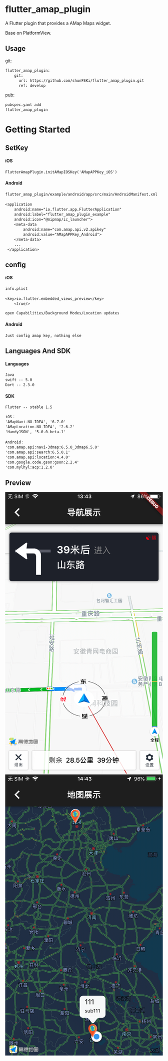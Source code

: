 # flutter_amap_plugin

A Flutter plugin that provides a AMap Maps widget.

Base on PlatformView.

## Usage

git:

```
flutter_amap_plugin:
    git:
      url: https://github.com/shunFSKi/flutter_amap_plugin.git
      ref: develop
```

pub:

```
pubspec.yaml add
flutter_amap_plugin
```

# Getting Started

## SetKey

#### iOS

```
FlutterAmapPlugin.initAMapIOSKey('AMapAPPKey_iOS')
```

#### Android

```
flutter_amap_plugin/example/android/app/src/main/AndroidManifest.xml

<application
    android:name="io.flutter.app.FlutterApplication"
    android:label="flutter_amap_plugin_example"
    android:icon="@mipmap/ic_launcher">
    <meta-data
        android:name="com.amap.api.v2.apikey"
        android:value="AMapAPPKey_Android">
    </meta-data>
    ...
 </application>

```

## config

#### iOS

```
info.plist

<key>io.flutter.embedded_views_preview</key>
	<true/>
```

```
open Capabilities/Background Modes/Location updates
```

#### Android

```
Just config amap key, nothing else
```

## Languages And SDK

#### Languages

```
Java
swift -- 5.0
Dart -- 2.3.0
```
#### SDK

```
Flutter -- stable 1.5
```
```
iOS：
'AMapNavi-NO-IDFA', '6.7.0'
'AMapLocation-NO-IDFA', '2.6.2'
'HandyJSON', '5.0.0-beta.1'

Android：
'com.amap.api:navi-3dmap:6.5.0_3dmap6.5.0'
'com.amap.api:search:6.5.0.1'
'com.amap.api:location:4.4.0'
'com.google.code.gson:gson:2.2.4'
'com.mylhyl:acp:1.2.0'
```

## Preview
![](./example/IMG_0182.png)
![](./example/IMG_0184.png)

